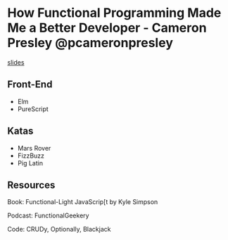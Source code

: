 # How Functional Programming Made Me a Better Developer - Cameron Presley @pcameronpresley

[slides](https://blog.TheSoftwareMentor.com/Presentations)

## Front-End

- Elm
- PureScript

## Katas

- Mars Rover
- FizzBuzz
- Pig Latin

## Resources

Book: Functional-Light JavaScrip[t by Kyle Simpson

Podcast: FunctionalGeekery

Code: CRUDy, Optionally, Blackjack
